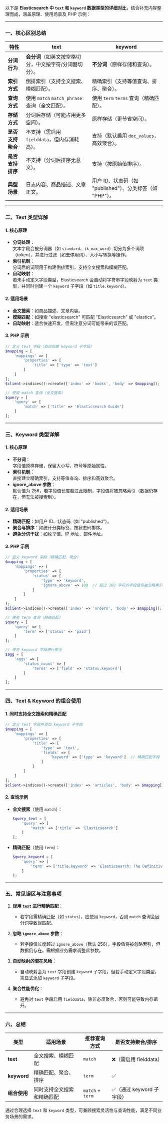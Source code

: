 以下是 **Elasticsearch 中 `text` 和 `keyword` 数据类型的详细对比**，结合补充内容整理而成，涵盖原理、使用场景及 PHP 示例：

---

### **一、核心区别总结**

| **特性**               | **text**                                                                 | **keyword**                                                                 |
|------------------------|--------------------------------------------------------------------------|-----------------------------------------------------------------------------|
| **分词行为**           | **会分词**（如英文按空格切分，中文按字符/分词器切分）。                   | **不分词**（原样存储和查询）。                                             |
| **索引方式**           | 倒排索引（支持全文搜索、模糊匹配）。                                     | 精确索引（支持等值查询、排序、聚合）。                                     |
| **查询方式**           | 使用 `match` `match_phrase`  查询（全文匹配）。                                          | 使用 `term` `terms` 查询（精确匹配）。                                             |
| **存储方式**           | 分词后存储（可能占用更多空间）。                                         | 原样存储（更节省空间）。                                                   |
| **是否支持聚合**       | 不支持（需启用 `fielddata`，但内存消耗高）。                             | 支持（默认启用 `doc_values`，高效聚合）。                                  |
| **是否支持排序**       | 不支持（分词后排序无意义）。                                             | 支持（按原始值排序）。                                                     |
| **典型场景**           | 日志内容、商品描述、文章正文。                                           | 用户 ID、状态码（如 "published"）、分类标签（如 "PHP"）。                   |

---

### **二、Text 类型详解**

#### **1. 核心原理**
- **分词处理**：  
  文本字段会被分词器（如 `standard`、`ik_max_word`）切分为多个词项（token），并进行过滤（如去停用词）、大小写转换等操作。
- **索引机制**：  
  分词后的词项用于构建倒排索引，支持全文搜索和模糊匹配。
- **自动映射**：  
  若未手动定义字段类型，Elasticsearch 会自动将字符串字段映射为 `text` 类型，并同时创建一个 `keyword` 子字段（如 `title.keyword`）。

#### **2. 适用场景**
- **全文搜索**：如商品描述、文章内容。
- **模糊匹配**：如搜索 "elasticsearch" 可匹配 "Elasticsearch" 或 "elastics"。
- **自动映射**：适合快速开发，但需注意分词可能带来的误匹配。

#### **3. PHP 示例**
```php
// 定义 text 字段（自动创建 keyword 子字段）
$mapping = [
    'mappings' => [
        'properties' => [
            'title' => ['type' => 'text']
        ]
    ]
];
$client->indices()->create(['index' => 'books', 'body' => $mapping]);

// 使用 match 查询（全文搜索）
$query = [
    'query' => [
        'match' => ['title' => 'Elasticsearch Guide']
    ]
];
```

---

### **三、Keyword 类型详解**

#### **1. 核心原理**
- **不分词**：  
  字段值原样存储，保留大小写、符号等原始属性。
- **索引机制**：  
  直接建立精确索引，支持等值查询、排序和高效聚合。
- **ignore_above 参数**：  
  默认值为 256，若字段值长度超过此限制，字段值将被忽略索引（数据仍存在，但无法被搜索到）。

#### **2. 适用场景**
- **精确匹配**：如用户 ID、状态码（如 "published"）。
- **聚合与排序**：如统计分类标签、按状态码排序。
- **避免分词干扰**：如枚举值、IP 地址、邮件地址。

#### **3. PHP 示例**
```php
// 定义 keyword 字段（精确匹配、聚合）
$mapping = [
    'mappings' => [
        'properties' => [
            'status' => [
                'type' => 'keyword',
                'ignore_above' => 100  // 超过 100 字符的字段值将被忽略索引
            ]
        ]
    ]
];
$client->indices()->create(['index' => 'orders', 'body' => $mapping]);

// 使用 term 查询（精确匹配）
$query = [
    'query' => [
        'term' => ['status' => 'paid']
    ]
];

// 使用 keyword 字段进行聚合
$agg = [
    'aggs' => [
        'status_count' => [
            'terms' => ['field' => 'status.keyword']
        ]
    ]
];
```

---

### **四、Text & Keyword 的组合使用**

#### **1. 同时支持全文搜索和精确匹配**
```php
// 定义 text 字段并添加 keyword 子字段
$mapping = [
    'mappings' => [
        'properties' => [
            'title' => [
                'type' => 'text',
                'fields' => [
                    'keyword' => ['type' => 'keyword']  // 精确匹配字段
                ]
            ]
        ]
    ]
];
$client->indices()->create(['index' => 'articles', 'body' => $mapping]);
```

#### **2. 查询示例**
- **全文搜索**（使用 `match`）：
  ```php
  $query_text = [
      'query' => [
          'match' => ['title' => 'Elasticsearch']
      ]
  ];
  ```
- **精确匹配**（使用 `term`）：
  ```php
  $query_keyword = [
      'query' => [
          'term' => ['title.keyword' => 'Elasticsearch: The Definitive Guide']
      ]
  ];
  ```

---

### **五、常见误区与注意事项**

1. **误用 `text` 进行精确匹配**：  
   - 若字段需精确匹配（如 `status`），应使用 `keyword`，否则 `match` 查询会因分词导致误匹配。

2. **忽略 `ignore_above` 参数**：  
   - 若字段值长度超过 `ignore_above`（默认 256），字段值将被忽略索引，但数据仍存在。需根据业务需求调整此参数。

3. **自动映射的潜在风险**：  
   - 自动映射会为 `text` 字段创建 `keyword` 子字段，但若手动定义字段类型，需显式添加 `keyword` 子字段。

4. **聚合性能优化**：  
   - 避免对 `text` 字段启用 `fielddata`，除非必须聚合，否则可能导致内存飙升。

---

### **六、总结**

| **类型**     | **适用场景**                         | **推荐查询方式**       | **是否支持聚合/排序** |
|--------------|--------------------------------------|------------------------|-----------------------|
| **text**     | 全文搜索、模糊匹配                   | `match`                | ❌（需启用 fielddata） |
| **keyword**  | 精确匹配、聚合、排序                 | `term`                 | ✅                    |
| **组合使用** | 同时支持全文搜索和精确匹配           | `match` + `term`       | ✅（通过 keyword 子字段） |

通过合理选择 `text` 和 `keyword` 类型，可兼顾搜索灵活性与查询性能，满足不同业务场景的需求。